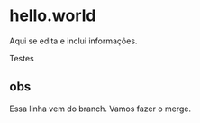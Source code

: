 # hello.world

Aqui se edita e inclui informações.

Testes

## obs




Essa linha vem do branch. Vamos fazer o merge.

